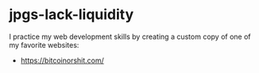 # jpgs-lack-liquidity
I practice my web development skills by creating a custom copy of one of my favorite websites:
- https://bitcoinorshit.com/
